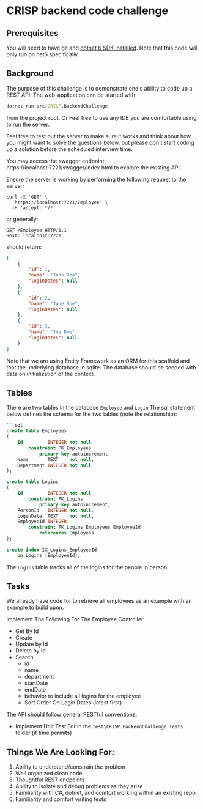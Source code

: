 # CRISP backend code challenge

## Prerequisites

You will need to have git and [dotnet 6 SDK installed](https://dotnet.microsoft.com/en-us/download/dotnet/6.0). Note that this code will only run on net6 specifically.

## Background 
The purpose of this challenge is to demonstrate one's ability to code up a REST API. The web-application can be started with:
```cmd
dotnet run src/CRISP.BackendChallenge
```
from the project root. Or Feel free to use any IDE you are comfortable using to run the server.

Feel free to test out the server to make sure it works and think about how you might want to solve the questions below, 
but please don't start coding up a solution before the scheduled interview time.

You may access the swagger endpoint: https://localhost:7221/swagger/index.html to explore the existing API. 

Ensure the server is working by performing the following request to the server:
```curl
curl -X 'GET' \
  'https://localhost:7221/Employee' \
  -H 'accept: */*'
```
or generally:
```http
GET /Employee HTTP/1.1
Host: localhost:7221
```

should return:
```json
[
    {
        "id": 1,
        "name": "John Doe",
        "loginDates": null
    },
    {
        "id": 2,
        "name": "Jane Doe",
        "loginDates": null
    },
    {
        "id": 3,
        "name": "Joe Doe",
        "loginDates": null
    }
]
```

Note that we are using Entity Framework as an ORM for this scaffold and that the underlying database in sqlite. The database should be seeded with data on initialization of 
the context.

## Tables
There are two tables in the database `Employee` and `Login`
The sql statement below defines the schema for the two tables (note the relationship):

```sql
```sql
create table Employees
(
    Id         INTEGER not null
        constraint PK_Employees
            primary key autoincrement,
    Name       TEXT    not null,
    Department INTEGER not null
);

create table Logins
(
    Id         INTEGER not null
        constraint PK_Logins
            primary key autoincrement,
    PersonId   INTEGER not null,
    LoginDate  TEXT    not null,
    EmployeeId INTEGER
        constraint FK_Logins_Employees_EmployeeId
            references Employees
);

create index IX_Logins_EmployeeId
    on Logins (EmployeeId);
```

The `Logins` table tracks all of the logins for the people in person.

## Tasks
We already have code for to retrieve all employees as an example with an example to build upon.

Implement The Following For The Employee Controller:
  - Get By Id
  - Create
  - Update by Id
  - Delete by Id
  - Search
    - id
    - name
    - department
    - startDate
    - endDate
    - behavior to include all logins for the employee
    - Sort Order On Login Dates (latest first)

The API should follow general RESTful conventions.


- Implement Unit Test For in the `test\CRISP.BackendChallenge.Tests` folder (if time permits)


## Things We Are Looking For:
1. Ability to understand/constrain the problem
2. Well organized clean code
3. Thoughtful REST endpoints
4. Ability to isolate and debug problems as they arise
5. Familiarity with C#, dotnet, and comfort working within an existing repo
6. Familiarity and comfort writing tests
